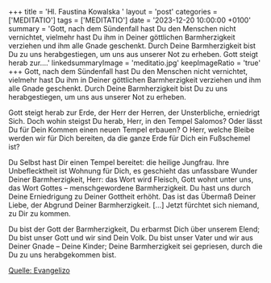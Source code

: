 +++
title = 'Hl. Faustina Kowalska  '
layout = 'post'
categories = ['MEDITATIO']
tags = ['MEDITATIO']
date = '2023-12-20 10:00:00 +0100'
summary = 'Gott, nach dem Sündenfall hast Du den Menschen nicht vernichtet, vielmehr hast Du ihm in Deiner göttlichen Barmherzigkeit verziehen und ihm alle Gnade geschenkt. Durch Deine Barmherzigkeit bist Du zu uns herabgestiegen, um uns aus unserer Not zu erheben.   Gott steigt herab zur....'
linkedsummaryImage = 'meditatio.jpg'
keepImageRatio = 'true'
+++
Gott, nach dem Sündenfall hast Du den Menschen nicht vernichtet, vielmehr hast Du ihm in Deiner göttlichen Barmherzigkeit verziehen und ihm alle Gnade geschenkt. Durch Deine Barmherzigkeit bist Du zu uns herabgestiegen, um uns aus unserer Not zu erheben. 

Gott steigt herab zur Erde, der Herr der Herren, der Unsterbliche, erniedrigt Sich.<!--more--> Doch wohin steigst Du herab, Herr, in den Tempel Salomos? Oder lässt Du für Dein Kommen einen neuen Tempel erbauen? O Herr, welche Bleibe werden wir für Dich bereiten, da die ganze Erde für Dich ein Fußschemel ist?

Du Selbst hast Dir einen Tempel bereitet: die heilige Jungfrau. Ihre Unbeflecktheit ist Wohnung für Dich, es geschieht das unfassbare Wunder Deiner Barmherzigkeit, Herr: das Wort wird Fleisch, Gott wohnt unter uns, das Wort Gottes – menschgewordene Barmherzigkeit. Du hast uns durch Deine Erniedrigung zu Deiner Gottheit erhöht. Das ist das Übermaß Deiner Liebe, der Abgrund Deiner Barmherzigkeit. […] Jetzt fürchtet sich niemand, zu Dir zu kommen.

Du bist der Gott der Barmherzigkeit, Du erbarmst Dich über unserem Elend; Du bist unser Gott und wir sind Dein Volk. Du bist unser Vater und wir aus Deiner Gnade – Deine Kinder; Deine Barmherzigkeit sei gepriesen, durch die Du zu uns herabgekommen bist.




[Quelle: Evangelizo](https://evangeliumtagfuertag.org/DE/gospel)
